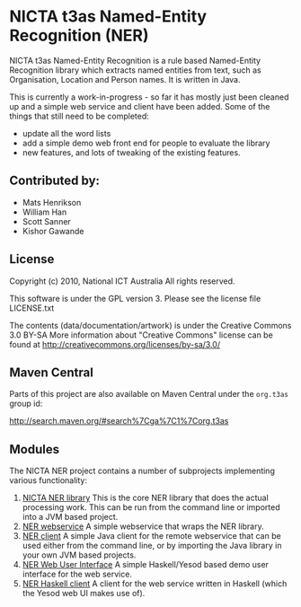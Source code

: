 # NICTA t3as Named-Entity Recognition (NER)

NICTA t3as Named-Entity Recognition is a rule based Named-Entity Recognition library which extracts named entities from text, such as Organisation, Location and Person names. It is written in Java.

This is currently a work-in-progress - so far it has mostly just been cleaned up and a simple web service and client have been added. Some of the things that still need to be completed:

* update all the word lists
* add a simple demo web front end for people to evaluate the library
* new features, and lots of tweaking of the existing features.


## Contributed by:

- Mats Henrikson
- William Han
- Scott Sanner
- Kishor Gawande


## License

Copyright (c) 2010, National ICT Australia
All rights reserved.

This software is under the GPL version 3.
Please see the license file LICENSE.txt

The contents (data/documentation/artwork) is under the Creative Commons 3.0 BY-SA
More information about "Creative Commons" license can be found at
http://creativecommons.org/licenses/by-sa/3.0/


## Maven Central

Parts of this project are also available on Maven Central under the `org.t3as` group id:

<http://search.maven.org/#search%7Cga%7C1%7Corg.t3as>


## Modules

The NICTA NER project contains a number of subprojects implementing various functionality:

1. [NICTA NER library](nicta-ner) This is the core NER library that does the actual processing work. This can be run from the command line or imported into a JVM based project.
2. [NER webservice](nicta-ner-web) A simple webservice that wraps the NER library.
3. [NER client](nicta-ner-client) A simple Java client for the remote webservice that can be used either from the command line, or by importing the Java library in your own JVM based projects.
4. [NER Web User Interface](ner-web-ui) A simple Haskell/Yesod based demo user interface for the web service.
5. [NER Haskell client](nicta-ner-client-hs) A client for the web service written in Haskell (which the Yesod web UI makes use of).
